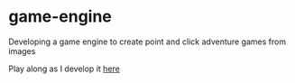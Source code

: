# game-engine
 Developing a game engine to create point and click adventure games from images

Play along as I develop it [here](https://daikman.github.io/game-engine/)
